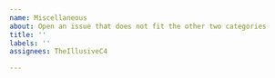 ```yaml
---
name: Miscellaneous
about: Open an issue that does not fit the other two categories
title: ''
labels: ''
assignees: TheIllusiveC4

---
```



